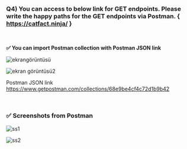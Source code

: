 ### Q4) You can access to below link for GET endpoints. Please write the happy paths for the GET endpoints via Postman. { https://catfact.ninja/ }

</br>

**✅ You can import Postman collection with Postman JSON link**

![ekrangörüntüsü](https://user-images.githubusercontent.com/88919177/191923587-2f6906e9-314a-4c86-ad58-c618b7d6251b.png)

![ekran görüntüsü2](https://user-images.githubusercontent.com/88919177/191924268-6d8337e8-a7af-44a2-8ed7-527dfad9d1f6.png)

Postman JSON link
https://www.getpostman.com/collections/68e9be4cf4c72d1b9b42

</br>

### ✅ Screenshots from Postman

![ss1](https://user-images.githubusercontent.com/88919177/191924985-98d9c05b-919f-4e79-9f4d-e5a2aeaacf10.PNG)

![ss2](https://user-images.githubusercontent.com/88919177/191925135-3be13e6d-e0c0-4875-b812-60b29641b497.PNG)


